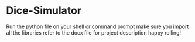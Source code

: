 # Dice-Simulator
Run the python file on your shell or command prompt
make sure you import all the libraries
refer to the docx file for project description
happy rolling!
